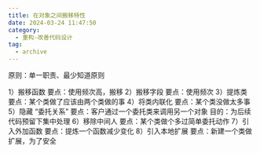 ```yaml
---
title: 在对象之间搬移特性
date: 2024-03-24 11:47:50
category:
  - 重构-改善代码设计
tag:
  - archive
---
```

原则：单一职责、最少知道原则

1）搬移函数
要点：使用频次高，搬移
2）搬移字段
要点：使用频次
3）提炼类
要点：某个类做了应该由两个类做的事
4）将类内联化
要点：某个类没做太多事
5）隐藏 “委托关系”
要点：客户通过一个委托类来调用另一个对象
目的：为后续代码预留下集中处理
6）移除中间人
要点：某个类做个多过简单委托动作
7）引入外加函数
要点：提炼一个函数减少变化
8）引入本地扩展
要点：新建一个类做扩展，为了安全
